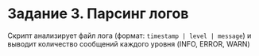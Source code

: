 # Задание 3. Парсинг логов

Скрипт анализирует файл лога (формат: `timestamp | level | message`) и выводит количество сообщений каждого уровня (INFO, ERROR, WARN)

